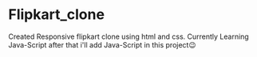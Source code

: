 # Flipkart_clone
Created Responsive flipkart clone using html and css.
Currently Learning Java-Script after that i'll add Java-Script in this project😉
